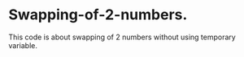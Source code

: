 # Swapping-of-2-numbers.
This code is about swapping of 2 numbers without using temporary variable.
